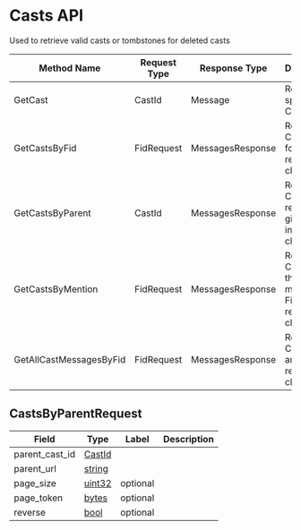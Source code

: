 # Casts API

Used to retrieve valid casts or tombstones for deleted casts

| Method Name             | Request Type | Response Type    | Description                                                    |
| ----------------------- | ------------ | ---------------- | -------------------------------------------------------------- |
| GetCast                 | CastId       | Message          | Returns a specific Cast                                        |
| GetCastsByFid           | FidRequest   | MessagesResponse | Returns CastAdds for an Fid in reverse chron order             |
| GetCastsByParent        | CastId       | MessagesResponse | Returns CastAdd replies to a given Cast in reverse chron order |
| GetCastsByMention       | FidRequest   | MessagesResponse | Returns CastAdds that mention an Fid in reverse chron order    |
| GetAllCastMessagesByFid | FidRequest   | MessagesResponse | Returns Casts for an Fid in reverse chron order                |

## CastsByParentRequest

| Field          | Type              | Label    | Description |
| -------------- | ----------------- | -------- | ----------- |
| parent_cast_id | [CastId](#CastId) |          |             |
| parent_url     | [string](#string) |          |             |
| page_size      | [uint32](#uint32) | optional |             |
| page_token     | [bytes](#bytes)   | optional |             |
| reverse        | [bool](#bool)     | optional |             |
